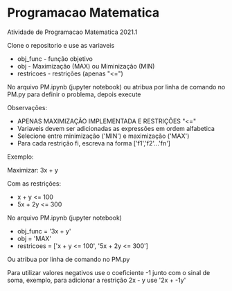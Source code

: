 # Programacao Matematica
Atividade de Programacao Matematica 2021.1

Clone o repositorio e use as variaveis
* obj_func - função objetivo
* obj - Maximização (MAX) ou Miminização (MIN)
* restricoes - restrições (apenas "<=")

No arquivo PM.ipynb (jupyter notebook) ou atribua por linha de comando no PM.py para definir o problema, depois execute

Observações:
* APENAS MAXIMIZAÇÃO IMPLEMENTADA E RESTRIÇÕES "<="
* Variaveis devem ser adicionadas as expressões em ordem alfabetica
* Selecione entre minimização ('MIN') e maximização ('MAX')
* Para cada restrição fi, escreva na forma ['f1','f2'...'fn']


Exemplo:

Maximizar: 3x + y

Com as restrições:
* x + y <= 100
* 5x + 2y <= 300

No arquivo PM.ipynb (jupyter notebook)

* obj_func = '3x + y'
* obj = 'MAX'
* restricoes = ['x + y <= 100', '5x + 2y <= 300']

Ou atribua por linha de comando no PM.py

Para utilizar valores negativos use o coeficiente -1 junto com o sinal de soma, exemplo, para adicionar a restrição 2x - y use '2x + -1y'
